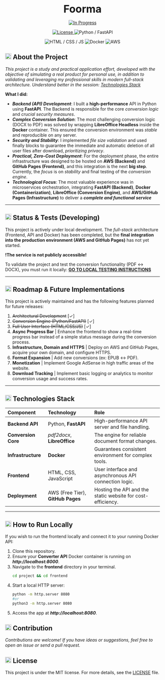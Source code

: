 <h1 align="center" style="transform: scale(1.2)">Foorma</h1>

<p align="center">
    <a href="#how-to-run-locally"> 
        <img src="https://img.shields.io/badge/STATUS-EM%20DESENVOLVIMENTO-6A0DAD.svg?style=for-the-badge&logo=github&labelColor=555&logoColor=white" alt="In Progress">
    </a>
</p>

<p align="center">
    <a href="LICENSE">
        <img src="https://img.shields.io/badge/License-MIT-green.svg?style=for-the-badge" alt="License">
    </a>
    <img src="https://img.shields.io/badge/Language%20%26%20Framework-Python%20%7C%20FastAPI-512DA8.svg?style=for-the-badge&logo=python" alt="Python / FastAPI">
</p>

<p align="center">
    <img src="https://img.shields.io/badge/Stack-HTML%20%7C%20CSS%20%7C%20JS-F7DF1E.svg?style=for-the-badge&logo=javascript" alt="HTML / CSS / JS">
    <img src="https://img.shields.io/badge/Containerization-Docker-2496ED.svg?style=for-the-badge&logo=docker" alt="Docker">
    <img src="https://img.shields.io/badge/Server%20Host-AWS%20(Free%20Tier)-FF9900.svg?style=for-the-badge&logo=amazon-aws" alt="AWS">
</p>


<h2>
  <img src="" height="20">
  About the Project
</h2>

*This project is a study and practical application effort, developed with the objective of simulating a real product for personal use, in addition to validating and leveraging my professional skills in modern full-stack architecture.*
  *Understand better in the session: [Technologies Stack](#technologies-stack)*

**What I did:** 
  * ***Backend (API) Development***: I built a **high-performance** API in Python using **FastAPI**. The Backend is responsible for the core *conversion logic* and *crucial security measures*.
  * ***Complex Conversion Solution***: The most challenging conversion logic (DOCX to PDF) was solved by wrapping **LibreOffice Headless** inside the **Docker** container. This ensured the conversion environment was *stable* and reproducible on any server.
  * ***Security and Stability***: I implemented *file size validation* and used finally blocks to guarantee the immediate and automatic deletion of all user files after download, *prioritizing privacy*.
  * ***Practical, Zero-Cost Deployment***: For the deployment phase, the entire infrastructure was designed to be hosted on **AWS (Backend)** and **GitHub Pages (Frontend)**, and this integration is the next **big step**. Currently, the *focus* is on *stability* and final testing of the *conversion engine*.
  * ***Technological Focus***: The most valuable experience was in microservices orchestration, integrating **FastAPI (Backend)**, **Docker (Containerization)**, **LibreOffice (Conversion Engine)**, and **AWS/GitHub Pages (Infrastructure)** to deliver a ***complete and functional service***

---

<h2>
    <img src="" height="20"> Status & Tests (Developing)
</h2>

This project is actively under local development. The *full-stack* architecture (Frontend, API and Docker) has been completed, but the **final integration into the production environment (AWS and GitHub Pages)** has not yet started.

**!The service is not publicly accessible!**

To validate the project and test the conversion functionality (PDF ↔ DOCX), you must run it locally:
[**GO TO LOCAL TESTING INSTRUCTIONS**](#how-to-run-locally)

---

<h2>
    <img src="" height="20"> Roadmap & Future Implementations
</h2>

This project is actively maintained and has the following features planned for future releases:
1. ~~Architectural Development~~ [✓]
2. ~~Conversion Engine (Python/FastAPI)~~ [✓]
3. ~~Full User Interface (HTML/CSS/JS)~~ [✓]
4.  **Async Progress Bar** | Enhance the frontend to show a real-time progress bar instead of a simple status message during the conversion process.
5. **Infrastructure, Domain and HTTPS** | Deploy on AWS and GitHub Pages, acquire your own domain, and configure HTTPS.
6. **Format Expansion** | Add new conversions (ex: EPUB ↔ PDF).
7. **Monetization** | Implement Google AdSense in high traffic areas of the website.
8.  **Download Tracking** | Implement basic logging or analytics to monitor conversion usage and success rates.

---

<h2>
  <img src="" height="20">
  Technologies Stack
</h2>

| Component | Technology | Role |
| :--- | :--- | :--- |
| **Backend API** | Python, **FastAPI** | High-performance API server and file handling. |
| **Conversion Core**| *pdf2docx*, **LibreOffice** | The engine for reliable document format changes. |
| **Infrastructure** | **Docker** | Guarantees consistent environment for complex tools. |
| **Frontend** | HTML, CSS, JavaScript | User interface and asynchronous API connection logic. |
| **Deployment** | AWS (Free Tier), **GitHub Pages** | Hosting the API and the static website for cost-efficiency. |

---

<h2>
  <img src="" height="20">
  How to Run Locally
</h2>

If you wish to run the frontend locally and connect it to your running Docker API:

1.  Clone this repository.
2.  Ensure your **Converter API** Docker container is running on ***http://localhost:8000***.
3.  Navigate to the **frontend** directory in your terminal.
    ```bash
    cd project && cd frontend
    ```
4.  Start a local HTTP server:
    ```bash
    python -m http.server 8080
    #or
    python3 -m http.server 8080
    ```
5.  Access the app at ***http://localhost:8080***.

<h2>
  <img src="" height="20">
  Contribution
</h2>

*Contributions are welcome! If you have ideas or suggestions, feel free to open an issue or send a pull request.*

<h2>
  <img src="" height="20">
  License
</h2>

This project is under the MIT license. For more details, see the [LICENSE](LICENSE) file.
